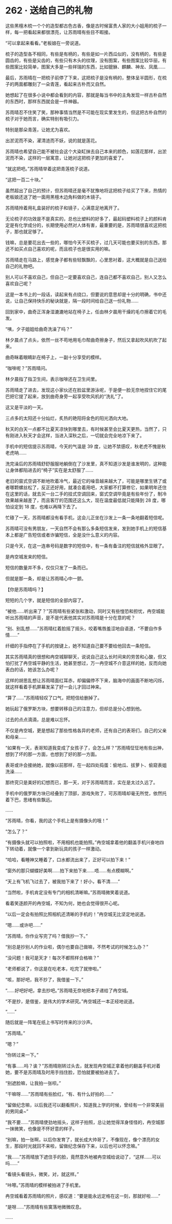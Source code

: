 # 262 · 送给自己的礼物

这些黑檀木梳一个个的造型都古色古香，像是古时候富贵人家的大小姐用的梳子一样，每一把看起来都很漂亮，让苏雨晴有些目不暇接。

“可以拿起来看看。”老板娘在一旁说道。

梳子的造型各不相同，有些是有柄的，有些是如一片西瓜似的，没有柄的，有些是圆齿的，有些是尖齿的，有些只有木头的纹理，没有图案，有些图案比较华丽，有些图案比较简单，图案大多是一些祥瑞的东西，比如貔貅、麒麟、神龙、凤凰……

最后，苏雨晴在一把梳子前停了下来，这把梳子是没有柄的，整体呈半圆形，在梳子的两面都雕刻了一朵青莲，看起来古朴而又自然。

她想起了在很多小说中都会看到的内容，那就是每当书中的主角发现一样古朴自然的东西时，那样东西就会是一件神器。

苏雨晴忍不住笑了笑，那种事情当然是不可能在现实里发生的，但这把古朴自然的梳子对于她而言，确实特别有吸引力。

特别是那朵青莲，让她尤为喜欢。

出淤泥而不染，濯清涟而不妖，说的就是莲花。

苏雨晴也希望自己能不被社会这个大染缸抹去自己本来的颜色，如莲花那样，出淤泥而不染，这样的一层寓意，让她对这把梳子更加的喜爱了。

“就这把吧。”苏雨晴举着这把青莲梳子说道。

“这把一百二十块。”

虽然超出了自己的预计，但苏雨晴还是毫不犹豫地将这把梳子给买了下来，热情的老板娘还送了她一面用黑檀木边角料做的木镜子。

苏雨晴拎着用礼盒装好的梳子和镜子，心满意足地离开了。

无论梳子的功效是不是真实的，总也比塑料的好多了，最起码塑料梳子上的颜料肯定是有化学成分的，长期使用必然对人体有害，最重要的是，苏雨晴很喜欢这把梳子，那也就足够了。

钱嘛，总是要花出去一些的，哪怕今天不买梳子，过几天可能也要买别的东西，那还不如买点自己喜欢的呢，而且梳子也是很实用的嘛。

苏雨晴走在马路上，感觉身子都有些轻飘飘的，心里思衬着，这大概就是自己送给自己的礼物吧。

别人可以不喜欢自己，但自己一定要喜欢自己，连自己都不喜欢自己，别人又怎么喜欢自己呢？

这是一本书上的一段话，读起来有点绕口，但要说的意思却是十分的明确，书中还说，让自己保持快乐的秘诀就是，隔一段时间给自己送一份礼物……

回到家中，曲奇正浑身湿漉漉地站在椅子上，任由林夕晨用干燥的毛巾擦着它的毛发。

“咦，夕子姐姐给曲奇洗澡了吗？”

林夕晨点了点头，依然一丝不苟地用毛巾帮曲奇擦身子，然后又拿起吹风机吹了起来。

曲奇眯着眼睛趴在椅子上，一副十分享受的模样。

“咖啡呢？”苏雨晴问。

林夕晨指了指卫生间，表示咖啡还在卫生间里。

苏雨晴走了进去，发现这小家伙还在脸盆里游泳呢，于是便一脸无奈地捏住它的尾巴把它提了起来，放到曲奇身旁一起享受吹风机的“洗礼”了。

这又是平淡的一天。

三点多的太阳还十分灿烂，炙热的艳阳将金色的阳光洒向大地。

秋天的白天一点都不比夏天凉快到哪里去，有时候甚至会比夏天更热，当然了，只有刚进入秋天才会这样，当进入深秋之后，一切就会完全地凉下来了。

手机中的短信提示苏雨晴，今天的气温是 39 度，让她不禁感叹，秋老虎不愧是秋老虎呐……

洗完澡后的苏雨晴舒舒服服地躺倒在了沙发里，真不知道沙发是谁发明的，这种能让身体都陷进去的“椅子”实在是太舒服了……

老旧的窗式空调不断地吹着冷气，最近它的噪音越来越大了，可能是哪里生锈了或者哪颗螺丝松了，反正还好用，就凑合着用吧，大家都不打算修它，如果明年还住在这里的话，就去买一台二手的挂式空调回来，窗式空调毕竟是有些年份了，制冷效果越来越差了，而且客厅的范围还这么大，现在温度最低就只能降到 28 度，哪怕设定到 18 度，也难以再降下去了。

忙碌了一天，苏雨晴都没有看手机，这会儿正坐在沙发上一条一条地翻着短信呢。

苏雨晴可没有男朋友，一天自然不会有那么多条短信发来，发到她手机上的短信基本上都是广告短信或者诈骗短信，全是没什么意义的内容。

只是今天，在这一连串号码是数字的短信中，有一条有备注的短信就格外显眼了。

是冉空城发来的短信。

短信的数量并不多，仅仅只发了一条而已。

但就是那一条，却是让苏雨晴心中一颤。

【你是苏雨晴吗？】

短短的几个字，就是短信的全部内容了。

“被他……听出来了？”苏雨晴有些紧张和激动，同时又有些惶恐和担忧，冉空城能听出苏雨晴的声音，是不是代表他其实对苏雨晴是十分在意的呢？

“别、别乱想……”苏雨晴红着脸摇了摇头，咬着嘴唇羞涩地自语道，“不要自作多情……”

纤细的手指停在了手机的按键上，她不知道自己要不要给他回去一条短信。

其实苏雨晴真的很想和冉空城聊聊天，说说自己这么长时间来的劳苦和心酸，但又怕打扰了冉空城平静的生活，她甚至想过，万一冉空城不介意这样的她，反而向她表白的话，她该怎么办呢？

这样的胡思乱想让苏雨晴面红耳赤，却偏偏停不下来，脑海中的画面不断地闪烁，就这样看着手机屏幕发呆了好一会儿才回过神来。

“算了……”苏雨晴轻叹了口气，把短信给删掉了。

她玩起了俄罗斯方块，想要转移自己的注意力，但却总是分心想到他。

过去的点点滴滴，总是难以忘怀。

不仅是冉空城，更是想起了那些性格各异的老师，还有自己的表哥们，自己的父亲和母亲……

“如果有一天，表哥知道我变成了女孩子了，会怎么样？”苏雨晴怔怔地有些出神，想到了坏的那一方面，也想到了好的那一方面。

表哥或许会接纳她，就像以前那样，在一起四处捣蛋：偷地瓜、拔萝卜、偷窥表姐洗澡……

那终究只是美好的幻想而已，那一天，对于苏雨晴而言，实在是太过久远了。

手机中的俄罗斯方块已经叠到了顶部，游戏失败了，可苏雨晴却毫无所觉，依然托着下巴，思绪有些飘远。

……

“苏雨晴，你看，我的这个手机上是有摄像头的哦！”

“怎么了？”

“有摄像头就可以拍照啦，不用相机也能拍照。”冉空城拿着他的翻盖手机兴奋地四下转动着，就像一个拿到新玩具的孩子一样激动。

“哈哈，看睡神又睡着了，口水都流出来了，正好可以拍下来！”

“窗外的那只蝴蝶好美啊……拍下来拍下来……唔……有点模糊啊。”

“天上有飞机飞过去了，被我拍下来了！好小，看不清……”

“当然啦，手机肯定没有专门的相机清晰嘛。”苏雨晴微笑着说道。

看着笑逐颜开的冉空城，不知为何，她也会觉得很开心呢。

“以后一定会有拍照比照相机还清晰的手机的！”冉空城无比坚定地说道。

“嗯……或许吧……”

“苏雨晴，你作业写完了吗？借我抄一下。”

“别总是抄别人的作业啦，偶尔也要自己做嘛，不然考试的时候怎么办？”

“没问题！我可是天才！每次不都照样合格嘛？”

“老师都说了，你这是在吃老本，吃完了就惨啦。”

“咳，那好吧，我不抄了，我借鉴一下。”

“……好吧好吧，拿去抄吧。”苏雨晴无奈地把本子递给了冉空城。

“不是抄，是借鉴，是伟大的学术研究。”冉空城还一本正经地说道。

“……”

随后就是一阵笔在纸上书写时传来的沙沙声。

“苏雨晴。”

“嗯？”

“你转过来一下。”

“有事……吗？诶？”苏雨晴刚转过头去，就发现冉空城正拿着他的翻盖手机对着她，要不是苏雨晴及时用手挡住脸，恐怕就要被拍进去了。

“别遮脸嘛，让我拍一张呗。”

“干嘛呀……”苏雨晴有些脸红，“有、有什么好拍的……”

“留做纪念嘛，以后我还可以翻看照片，知道我上学的时候，曾经有一个非常美丽的男同桌~”

“我不要……”苏雨晴使劲地摇头，这样子拍照，总让她觉得浑身怪怪的，冉空城那一抹微笑，也像是不怀好意的样子。

“别嘛，拍一张啊，以后你发育了，就长成大帅哥了，不像现在，像个漂亮的女生，那段时光就回不来啦，留做纪念保存下来，以后也可以怀念嘛。”

“我……”苏雨晴放下遮住手的脸，竟然意外地被冉空城给说动了，“这样……可以吗……”

“看镜头看镜头，微笑，对，就这样。”

“咔嚓。”苏雨晴的模样被拍进了手机里。

冉空城看着苏雨晴的照片，感叹道：“要是能永远定格在这一刻，那就好啦……”

“是呀……”苏雨晴有些寞落地微微叹息。

……
